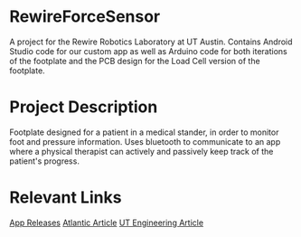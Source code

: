 # RewireForceSensor
A project for the Rewire Robotics Laboratory at UT Austin. Contains Android Studio code for our custom app as well as Arduino code for both iterations of the footplate and
the PCB design for the Load Cell version of the footplate.

# Project Description
Footplate designed for a patient in a medical stander, in order to monitor foot and pressure information. Uses bluetooth to communicate to an app where a physical
therapist can actively and passively keep track of the patient's progress.

# Relevant Links
[App Releases](https://github.com/RewireForceSensor/RewireForceSensor/releases)
[Atlantic Article](https://www.theatlantic.com/magazine/archive/2021/11/engineers-daughter-tbi-rehab/620172/)
[UT Engineering Article](https://cockrell.utexas.edu/news/archive/9435-a-personal-experience-galvanizes-rehab-tech-researchers)
